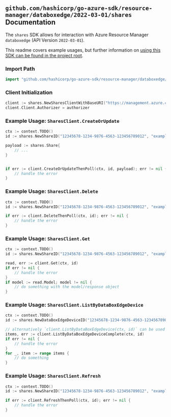 
## `github.com/hashicorp/go-azure-sdk/resource-manager/databoxedge/2022-03-01/shares` Documentation

The `shares` SDK allows for interaction with Azure Resource Manager `databoxedge` (API Version `2022-03-01`).

This readme covers example usages, but further information on [using this SDK can be found in the project root](https://github.com/hashicorp/go-azure-sdk/tree/main/docs).

### Import Path

```go
import "github.com/hashicorp/go-azure-sdk/resource-manager/databoxedge/2022-03-01/shares"
```


### Client Initialization

```go
client := shares.NewSharesClientWithBaseURI("https://management.azure.com")
client.Client.Authorizer = authorizer
```


### Example Usage: `SharesClient.CreateOrUpdate`

```go
ctx := context.TODO()
id := shares.NewShareID("12345678-1234-9876-4563-123456789012", "example-resource-group", "dataBoxEdgeDeviceValue", "shareValue")

payload := shares.Share{
	// ...
}


if err := client.CreateOrUpdateThenPoll(ctx, id, payload); err != nil {
	// handle the error
}
```


### Example Usage: `SharesClient.Delete`

```go
ctx := context.TODO()
id := shares.NewShareID("12345678-1234-9876-4563-123456789012", "example-resource-group", "dataBoxEdgeDeviceValue", "shareValue")

if err := client.DeleteThenPoll(ctx, id); err != nil {
	// handle the error
}
```


### Example Usage: `SharesClient.Get`

```go
ctx := context.TODO()
id := shares.NewShareID("12345678-1234-9876-4563-123456789012", "example-resource-group", "dataBoxEdgeDeviceValue", "shareValue")

read, err := client.Get(ctx, id)
if err != nil {
	// handle the error
}
if model := read.Model; model != nil {
	// do something with the model/response object
}
```


### Example Usage: `SharesClient.ListByDataBoxEdgeDevice`

```go
ctx := context.TODO()
id := shares.NewDataBoxEdgeDeviceID("12345678-1234-9876-4563-123456789012", "example-resource-group", "dataBoxEdgeDeviceValue")

// alternatively `client.ListByDataBoxEdgeDevice(ctx, id)` can be used to do batched pagination
items, err := client.ListByDataBoxEdgeDeviceComplete(ctx, id)
if err != nil {
	// handle the error
}
for _, item := range items {
	// do something
}
```


### Example Usage: `SharesClient.Refresh`

```go
ctx := context.TODO()
id := shares.NewShareID("12345678-1234-9876-4563-123456789012", "example-resource-group", "dataBoxEdgeDeviceValue", "shareValue")

if err := client.RefreshThenPoll(ctx, id); err != nil {
	// handle the error
}
```
